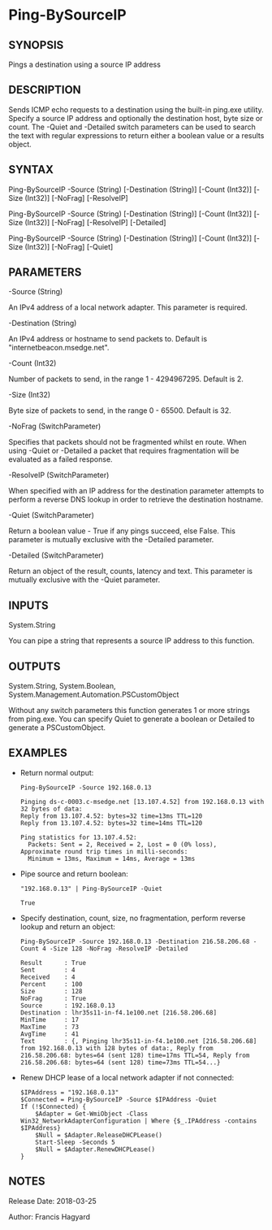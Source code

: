 # Ping-BySourceIP

SYNOPSIS
--------
Pings a destination using a source IP address

DESCRIPTION
-----------
Sends ICMP echo requests to a destination using the built-in ping.exe utility.
Specify a source IP address and optionally the destination host, byte size or count.
The -Quiet and -Detailed switch parameters can be used to search the text with regular
expressions to return either a boolean value or a results object.

SYNTAX
------
Ping-BySourceIP -Source (String) [-Destination (String)] [-Count (Int32)] [-Size (Int32)] [-NoFrag] [-ResolveIP]
  
Ping-BySourceIP -Source (String) [-Destination (String)] [-Count (Int32)] [-Size (Int32)] [-NoFrag] [-ResolveIP] [-Detailed]
  
Ping-BySourceIP -Source (String) [-Destination (String)] [-Count (Int32)] [-Size (Int32)] [-NoFrag] [-Quiet]

PARAMETERS
----------
-Source (String)

An IPv4 address of a local network adapter. This parameter is required.

-Destination (String)

An IPv4 address or hostname to send packets to. Default is "internetbeacon.msedge.net".

-Count (Int32)

Number of packets to send, in the range 1 - 4294967295. Default is 2.

-Size (Int32)

Byte size of packets to send, in the range 0 - 65500. Default is 32.

-NoFrag (SwitchParameter)

Specifies that packets should not be fragmented whilst en route. When using -Quiet 
or -Detailed a packet that requires fragmentation will be evaluated as a failed response.
    
-ResolveIP (SwitchParameter)

When specified with an IP address for the destination parameter attempts to 
perform a reverse DNS lookup in order to retrieve the destination hostname.

-Quiet (SwitchParameter)
  
Return a boolean value - True if any pings succeed, else False.
This parameter is mutually exclusive with the -Detailed parameter.

-Detailed (SwitchParameter)

Return an object of the result, counts, latency and text.
This parameter is mutually exclusive with the -Quiet parameter.

INPUTS
------
System.String

You can pipe a string that represents a source IP address to this function.

OUTPUTS
-------
System.String, System.Boolean, System.Management.Automation.PSCustomObject

Without any switch parameters this function generates 1 or more strings from ping.exe.
You can specify Quiet to generate a boolean or Detailed to generate a PSCustomObject.

EXAMPLES
--------

- Return normal output:

      Ping-BySourceIP -Source 192.168.0.13
      
      Pinging ds-c-0003.c-msedge.net [13.107.4.52] from 192.168.0.13 with 32 bytes of data:
      Reply from 13.107.4.52: bytes=32 time=13ms TTL=120
      Reply from 13.107.4.52: bytes=32 time=14ms TTL=120

      Ping statistics for 13.107.4.52:
        Packets: Sent = 2, Received = 2, Lost = 0 (0% loss),
      Approximate round trip times in milli-seconds:
        Minimum = 13ms, Maximum = 14ms, Average = 13ms

- Pipe source and return boolean:

      "192.168.0.13" | Ping-BySourceIP -Quiet
      
      True

- Specify destination, count, size, no fragmentation, perform reverse lookup and return an object:

      Ping-BySourceIP -Source 192.168.0.13 -Destination 216.58.206.68 -Count 4 -Size 128 -NoFrag -ResolveIP -Detailed
      
      Result      : True
      Sent        : 4
      Received    : 4
      Percent     : 100
      Size        : 128
      NoFrag      : True
      Source      : 192.168.0.13
      Destination : lhr35s11-in-f4.1e100.net [216.58.206.68]
      MinTime     : 17
      MaxTime     : 73
      AvgTime     : 41
      Text        : {, Pinging lhr35s11-in-f4.1e100.net [216.58.206.68] from 192.168.0.13 with 128 bytes of data:, Reply from 216.58.206.68: bytes=64 (sent 128) time=17ms TTL=54, Reply from 216.58.206.68: bytes=64 (sent 128) time=73ms TTL=54...}

- Renew DHCP lease of a local network adapter if not connected:

      $IPAddress = "192.168.0.13"
      $Connected = Ping-BySourceIP -Source $IPAddress -Quiet
      If (!$Connected) {
          $Adapter = Get-WmiObject -Class Win32_NetworkAdapterConfiguration | Where {$_.IPAddress -contains $IPAddress}
          $Null = $Adapter.ReleaseDHCPLease()
          Start-Sleep -Seconds 5
          $Null = $Adapter.RenewDHCPLease()
      }

NOTES
-----
Release Date: 2018-03-25

Author: Francis Hagyard
